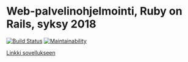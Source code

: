 # Web-palvelinohjelmointi, Ruby on Rails, syksy 2018 
[![Build Status](https://travis-ci.org/mipyykko/wadror.svg?branch=master)](https://travis-ci.org/mipyykko/wadror)
[![Maintainability](https://api.codeclimate.com/v1/badges/96d046c2e8d36f95fb60/maintainability)](https://codeclimate.com/github/mipyykko/wadror/maintainability)

[Linkki sovellukseen](https://radiant-plains-31690.herokuapp.com)
